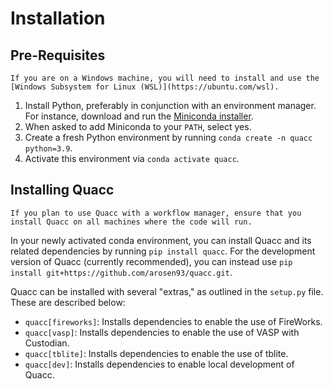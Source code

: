 # Installation

## Pre-Requisites

```{note}
If you are on a Windows machine, you will need to install and use the [Windows Subsystem for Linux (WSL)](https://ubuntu.com/wsl).
```

1. Install Python, preferably in conjunction with an environment manager. For instance, download and run the [Miniconda installer](https://docs.conda.io/en/latest/miniconda.html).
2. When asked to add Miniconda to your `PATH`, select yes.
3. Create a fresh Python environment by running `conda create -n quacc python=3.9`.
4. Activate this environment via `conda activate quacc`.

## Installing Quacc

```{note}
If you plan to use Quacc with a workflow manager, ensure that you install Quacc on all machines where the code will run.
```

In your newly activated conda environment, you can install Quacc and its related dependencies by running `pip install quacc`. For the development version of Quacc (currently recommended), you can instead use `pip install git+https://github.com/arosen93/quacc.git`.

Quacc can be installed with several "extras," as outlined in the `setup.py` file. These are described below:
- `quacc[fireworks]`: Installs dependencies to enable the use of FireWorks.
- `quacc[vasp]`: Installs dependencies to enable the use of VASP with Custodian.
- `quacc[tblite]`: Installs dependencies to enable the use of tblite.
- `quacc[dev]`: Installs dependencies to enable local development of Quacc.
